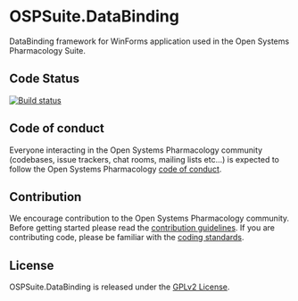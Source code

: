 # OSPSuite.DataBinding

DataBinding framework for WinForms application used in the Open Systems Pharmacology Suite.

## Code Status
[![Build status](https://img.shields.io/github/actions/workflow/status/Open-Systems-Pharmacology/OSPSuite.DataBinding/build-and-publish.yml?logo=nuget&label=Build%20status)](https://github.com/Open-Systems-Pharmacology/OSPSuite.DataBinding/actions/workflows/build-and-publish.yml)

## Code of conduct
Everyone interacting in the Open Systems Pharmacology community (codebases, issue trackers, chat rooms, mailing lists etc...) is expected to follow the Open Systems Pharmacology [code of conduct](https://github.com/Open-Systems-Pharmacology/Suite/blob/master/CODE_OF_CONDUCT.md).

## Contribution
We encourage contribution to the Open Systems Pharmacology community. Before getting started please read the [contribution guidelines](https://github.com/Open-Systems-Pharmacology/Suite/blob/master/CONTRIBUTING.md). 
If you are contributing code, please be familiar with the [coding standards](https://github.com/Open-Systems-Pharmacology/Suite/blob/master/CODING_STANDARDS.md).

## License
OSPSuite.DataBinding is released under the [GPLv2 License](LICENSE).
